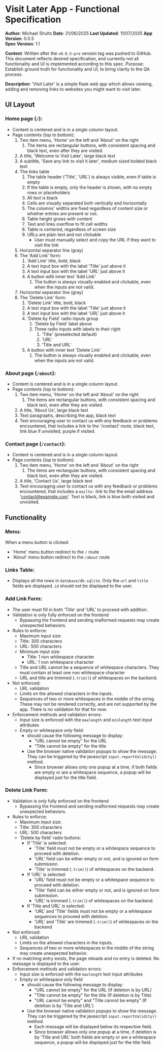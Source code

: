 # Visit Later App - Functional Specification

**Author**: Michael Shults
**Date**: 21/06/2025
**Last Updated**: 11/07/2025
**App Version**: 0.0.5  
**Spec Version**: 1.1

**Context**: Written after the `v0.0.5-pre` version tag was pushed to GitHub. This document reflects desired specification, and currently not all functionality and UI is implemented according to this spec.
Purpose: Establish ground truth for functionality and UI, to bring clarity to the QA process.

**Description**: 'Visit Later' is a simple flask web app which allows viewing, adding and removing links to websites you might want to visit later.

## UI Layout
### Home page (`/`):

- Content is centered and is in a single column layout.
- Page contents (top to bottom):
    1. Two item menu, 'Home' on the left and 'About' on the right
        1. The items are rectangular buttons, with consistent spacing and black text, even after they are visited.
    2. A title, 'Welcome to Visit Later', large black text
    3. A subtitle, 'Save any link to visit it later', medium sized bolded black text
    4. The links table
        1. The table header ('Title', 'URL') is always visible, even if table is empty
        2. If the table is empty, only the header is shown, with no empty rows or placeholders
        3. All text is black
        4. Cells are visually separated both vertically and horizontally
        5. The columns' widths are fixed regardless of content size or whether entries are present or not.
        6. Table height grows with content
        7. Text and links overflow to fit cell widths
        8. Table is centered, regardless of screen size
        9. URLs are plain text and not clickable
            - User must manually select and copy the URL if they want to visit the link
    5. Horizontal separator line (gray)
    6. The 'Add Link' form:
        1. 'Add Link' title, bold, black
        2. A text input box with the label 'Title' just above it
        3. A text input box with the label 'URL' just above it
        4. A button with inner text 'Add Link'
            1. The button is always visually enabled and clickable, even when the inputs are not valid.
    7. Horizontal separator line (gray)
    8. The 'Delete Link' form:
        1. 'Delete Link' title, bold, black
        2. A text input box with the label 'Title' just above it
        3. A text input box with the label 'URL' just above it
        4. 'Delete by Field' radio inputs group
            1. 'Delete by Field' label above
            2. Three radio inputs with labels to their right
                1. 'Title' (preselected default)
                2. 'URL'
                3. 'Title and URL'
        5. A button with inner text 'Delete Link'
            1. The button is always visually enabled and clickable, even when the inputs are not valid.
    


### About page (`/about`):
- Content is centered and is in a single column layout.
- Page contents (top to bottom):
    1. Two item menu, 'Home' on the left and 'About' on the right
        1. The items are rectangular buttons, with consistent spacing and black text, even after they are visited.
    2. A title, 'About Us', large black text
    3. Text paragraphs, describing the app, black text
    4. Text encouraging user to contact us with any feedback or problems encountered, that includes a link to the '/contact' route, black text, link blue if unvisited, purple if visited.


### Contact page (`/contact`):
- Content is centered and is in a single column layout.
- Page contents (top to bottom):
    1. Two item menu, 'Home' on the left and 'About' on the right
        1. The items are rectangular buttons, with consistent spacing and black text, even after they are visited.
    2. A title, 'Contact Us', large black text
    3. Text encouraging user to contact us with any feedback or problems encountered, that includes a `mailto:` link to the the email address 'contact@example.com'. Text is black, link is blue both visited and unvisited.


## Functionality
### Menu:
When a menu button is clicked:
- 'Home' menu button redirect to the `/` route
- 'About' menu button redirect to the `/about` route

### Links Table:
- Displays all the rows in `database/db.sqlite`. Only the `url` and `title` fields are displayed. `id` should not be displayed to the user.

### Add Link Form:
- The user must fill in both 'Title' and 'URL' to proceed with addition.
- Validation is only fully enforced on the frontend 
    - Bypassing the frontend and sending malformed requests may create unexpected behaviors.
- Rules to enforce:
    - Maximum input size:
     - Title: 300 characters
     - URL: 500 characters
    - Minimum input size:
        - Title: 1 non whitespace character
        - URL: 1 non whitespace character
    - Title and URL cannot be a sequence of whitespace characters. They must contain at least one non whitespace character
    - URL and title are trimmed (`.trim()`) of whitespaces on the backend.
- Not enforced:
    - URL validation
    - Limits on the allowed characters in the inputs.
    - Sequences of two or more whitespaces in the middle of the string. These may not be rendered correctly, and are not supported by the app. There is no validation for that for now.
- Enforcement methods and validation errors:
    - Input size is enforced with the `maxlength` and `minlength` text input attributes
    - Empty or whitespace only field:
         - should cause the following message to display:
            - "URL cannot be empty" for the URL
            - "Title cannot be empty" for the title
        - Use the browser native validation popups to show the message. They can be triggered by the javascript `input.reportValidity()` method.
            - Since browser allows only one popup at a time, if both fields are empty or are a whitespace sequence, a popup will be displayed just for the title field.   

### Delete Link Form:
- Validation is only fully enforced on the frontend 
    - Bypassing the frontend and sending malformed requests may create unexpected behaviors.
- Rules to enforce:
    - Maximum input size:
     - Title: 300 characters
     - URL: 500 characters
    - 'Delete by field' radio buttons:
        - If 'Title' is selected:
            - 'Title' field must not be empty or a whitespace sequence to proceed with deletion.
            - 'URL' field can be either empty or not, and is ignored on form submission.
            - 'Title' is trimmed (`.trim()`) of whitespaces on the backend.
        - If 'URL' is selected:
            - 'URL' field must not be empty or a whitespace sequence to proceed with deletion.
            - 'Title' field can be either empty or not, and is ignored on form submission.
            - 'URL' is trimmed (`.trim()`) of whitespaces on the backend.
        - If 'Title and URL' is selected:
            - 'URL' and 'Title' fields must not be empty or a whitespace sequences to proceed with deletion.
            - 'URL' and 'Title' are trimmed (`.trim()`) of whitespaces on the backend
- Not enforced:
    - URL validation
    - Limits on the allowed characters in the inputs.
    - Sequences of two or more whitespaces in the middle of the string may create unexpected behavior.
- If no matching entry exists, the page reloads and no entry is deleted. No message is displayed to the user. 
- Enforcement methods and validation errors:
    - Input size is enforced with the `maxlength` text input attributes
    - Empty or whitespace only field
         - should cause the following message to display:
            - "URL cannot be empty" for the URL (If deletion is by URL)
            - "Title cannot be empty" for the title (If deletion is by Title)
            - "URL cannot be empty" and "Title cannot be empty" (If deletion is by 'Title and URL')
        - Use the browser native validation popups to show the message. They can be triggered by the javascript `input.reportValidity()` method.
            - Each message will be displayed below its respective field.
            - Since browser allows only one popup at a time, if deletion is by 'Title and URL' both fields are empty or are a whitespace sequence, a popup will be displayed just for the title field.   

    






     










